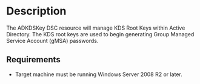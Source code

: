 # Description

The ADKDSKey DSC resource will manage KDS Root Keys within Active Directory. The KDS root keys are used to begin generating Group Managed Service Account (gMSA) passwords.

## Requirements

* Target machine must be running Windows Server 2008 R2 or later.
